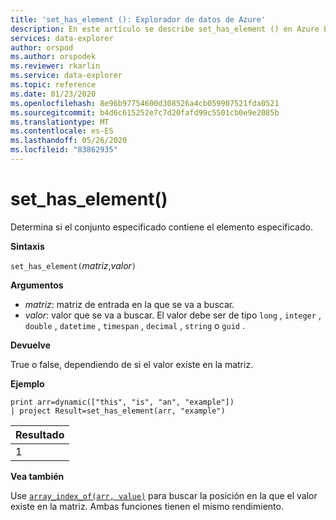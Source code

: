 ```yaml
---
title: 'set_has_element (): Explorador de datos de Azure'
description: En este artículo se describe set_has_element () en Azure Explorador de datos.
services: data-explorer
author: orspod
ms.author: orspodek
ms.reviewer: rkarlin
ms.service: data-explorer
ms.topic: reference
ms.date: 01/23/2020
ms.openlocfilehash: 8e96b97754600d308526a4cb059907521fda0521
ms.sourcegitcommit: b4d6c615252e7c7d20fafd99c5501cb0e9e2085b
ms.translationtype: MT
ms.contentlocale: es-ES
ms.lasthandoff: 05/26/2020
ms.locfileid: "83862935"
---
```

# <a name="set_has_element"></a>set_has_element()

Determina si el conjunto especificado contiene el elemento especificado.

**Sintaxis**

`set_has_element(`*matriz*,*valor*`)`

**Argumentos**

* *matriz*: matriz de entrada en la que se va a buscar.
* *valor*: valor que se va a buscar. El valor debe ser de tipo `long` , `integer` , `double` , `datetime` , `timespan` , `decimal` , `string` o `guid` .

**Devuelve**

True o false, dependiendo de si el valor existe en la matriz.

**Ejemplo**

<!-- csl: https://help.kusto.windows.net:443/Samples -->
```kusto
print arr=dynamic(["this", "is", "an", "example"]) 
| project Result=set_has_element(arr, "example")
```

|Resultado|
|---|
|1|

**Vea también**

Use [`array_index_of(arr, value)`](arrayindexoffunction.md) para buscar la posición en la que el valor existe en la matriz. Ambas funciones tienen el mismo rendimiento.
